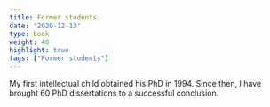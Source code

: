 ```yaml
---
title: Former students
date: '2020-12-13'
type: book
weight: 40
highlight: true
tags: ["Former students"]
---
```


My first intellectual child obtained his PhD in 1994.  Since then, I have brought 60 PhD dissertations to a successful conclusion.
